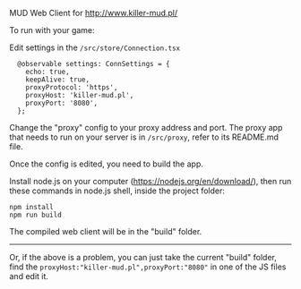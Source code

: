 
MUD Web Client for http://www.killer-mud.pl/

To run with your game:

Edit settings in the `/src/store/Connection.tsx`

```
  @observable settings: ConnSettings = {
    echo: true,
    keepAlive: true,
    proxyProtocol: 'https',
    proxyHost: 'killer-mud.pl',
    proxyPort: '8080',
  };
  ```

Change the "proxy" config to your proxy address and port.
The proxy app that needs to run on your server is in `/src/proxy`, refer to its README.md file.

Once the config is edited, you need to build the app. 

Install node.js on your computer (https://nodejs.org/en/download/), then run these commands in node.js shell, inside the project folder:
```
npm install
npm run build
```

The compiled web client will be in the "build" folder.

---

Or, if the above is a problem, you can just take the current "build" folder, find the `proxyHost:"killer-mud.pl",proxyPort:"8080"` in one of the JS files and edit it.
